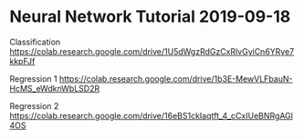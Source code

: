 # Neural Network Tutorial 2019-09-18

Classification
https://colab.research.google.com/drive/1U5dWgzRdGzCxRlvGyiCn6YRye7kkpFJf

Regression 1
https://colab.research.google.com/drive/1b3E-MewVLFbauN-HcMS_eWdknWbLSD2R

Regression 2
https://colab.research.google.com/drive/16eBS1ckIaqtft_4_cCxIUeBNRgAGl4OS
